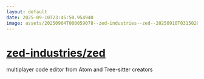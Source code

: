 ```yaml
---
layout: default
date: 2025-09-10T23:45:50.954940
image: assets/20250904T000059078--zed-industries--zed--20250910T031502894--cropped.png
---
```


# [zed-industries/zed](https://github.com/zed-industries/zed)

multiplayer code editor from Atom and Tree-sitter creators
